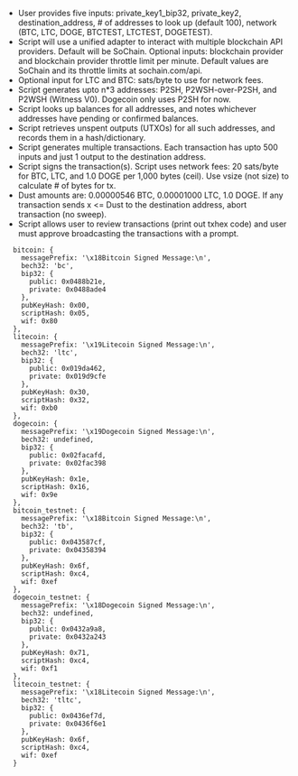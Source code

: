 * User provides five inputs: private_key1_bip32, private_key2, destination_address, # of addresses to look up (default 100), network (BTC, LTC, DOGE, BTCTEST, LTCTEST, DOGETEST).
* Script will use a unified adapter to interact with multiple blockchain API providers. Default will be SoChain. Optional inputs: blockchain provider and blockchain provider throttle limit per minute. Default values are SoChain and its throttle limits at sochain.com/api.
* Optional input for LTC and BTC: sats/byte to use for network fees.
* Script generates upto n*3 addresses: P2SH, P2WSH-over-P2SH, and P2WSH (Witness V0). Dogecoin only uses P2SH for now.
* Script looks up balances for all addresses, and notes whichever addresses have pending or confirmed balances.
* Script retrieves unspent outputs (UTXOs) for all such addresses, and records them in a hash/dictionary.
* Script generates multiple transactions. Each transaction has upto 500 inputs and just 1 output to the destination address.
* Script signs the transaction(s). Script uses network fees: 20 sats/byte for BTC, LTC, and 1.0 DOGE per 1,000 bytes (ceil). Use vsize (not size) to calculate # of bytes for tx.
* Dust amounts are: 0.00000546 BTC, 0.00001000 LTC, 1.0 DOGE. If any transaction sends x <= Dust to the destination address, abort transaction (no sweep).
* Script allows user to review transactions (print out txhex code) and user must approve broadcasting the transactions with a prompt.


```
  bitcoin: {
    messagePrefix: '\x18Bitcoin Signed Message:\n',
    bech32: 'bc',
    bip32: {
      public: 0x0488b21e,
      private: 0x0488ade4
    },
    pubKeyHash: 0x00,
    scriptHash: 0x05,
    wif: 0x80
  },
  litecoin: {
    messagePrefix: '\x19Litecoin Signed Message:\n',
    bech32: 'ltc',
    bip32: {
      public: 0x019da462,
      private: 0x019d9cfe
    },
    pubKeyHash: 0x30,
    scriptHash: 0x32,
    wif: 0xb0
  },
  dogecoin: {
    messagePrefix: '\x19Dogecoin Signed Message:\n',
    bech32: undefined,
    bip32: {
      public: 0x02facafd,
      private: 0x02fac398
    },
    pubKeyHash: 0x1e,
    scriptHash: 0x16,
    wif: 0x9e
  },
  bitcoin_testnet: {
    messagePrefix: '\x18Bitcoin Signed Message:\n',
    bech32: 'tb',
    bip32: {
      public: 0x043587cf,
      private: 0x04358394
    },
    pubKeyHash: 0x6f,
    scriptHash: 0xc4,
    wif: 0xef
  },
  dogecoin_testnet: {
    messagePrefix: '\x18Dogecoin Signed Message:\n',
    bech32: undefined,
    bip32: {
      public: 0x0432a9a8,
      private: 0x0432a243
    },
    pubKeyHash: 0x71,
    scriptHash: 0xc4,
    wif: 0xf1
  },
  litecoin_testnet: {
    messagePrefix: '\x18Litecoin Signed Message:\n',
    bech32: 'tltc',
    bip32: {
      public: 0x0436ef7d,
      private: 0x0436f6e1
    },
    pubKeyHash: 0x6f,
    scriptHash: 0xc4,
    wif: 0xef
  }
  ```
  